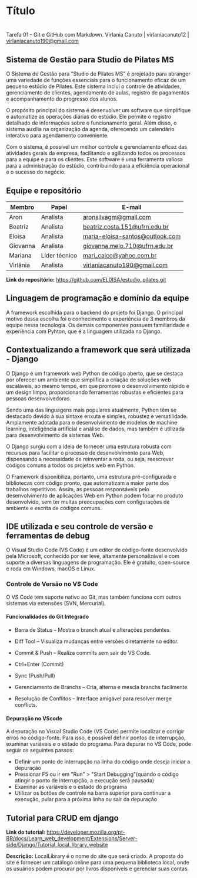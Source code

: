 # Título <h1>
Tarefa 01 - Git e GitHub com Markdown.
Virlania Canuto | virlaniacanuto12 | virlaniacanuto190@gmail.com
## Sistema de Gestão para Studio de Pilates MS
O Sistema de Gestão para “Studio de Pilates MS” é projetado para abranger uma
variedade de funções essenciais para o funcionamento eficaz de um pequeno estúdio de
Pilates. Este sistema inclui o controle de atividades, gerenciamento de clientes, agendamento de aulas, registro de pagamentos e acompanhamento do progresso dos alunos.

O propósito principal do sistema é desenvolver um software que simplifique e automatize
as operações diárias do estúdio. Ele permite o registro detalhado de informações sobre o
funcionamento geral. Além disso, o sistema auxilia na organização da agenda, oferecendo um calendário interativo para agendamento conveniente.

Com o sistema, é possível um melhor controle e gerenciamento eficaz das atividades
gerais da empresa, facilitando e agilizando todos os processos para a equipe e para os
clientes. Este software é uma ferramenta valiosa para a administração do estúdio,
contribuindo para a eficiência operacional e o sucesso do negócio.
## Equipe e repositório

Membro     |     Papel   |   E-mail   |
---------  | ----------- | ---------- |
Aron       | Analista           | aronsilvagm@gmail.com
Beatriz    | Analista           | beatriz.costa.151@ufrn.edu.br
Eloisa     | Analista           | maria-eloisa-santos@outlook.com
Giovanna   | Analista           | giovanna.melo.710@ufrn.edu.br
Mariana    | Líder técnico      | mari_caico@yahoo.com.br
Virlânia   | Analista           | virlaniacanuto190@gmail.com

**Link do repositório:** https://github.com/EL0ISA/estudio_pilates.git 

## Linguagem de programação e domínio da equipe 

A framework escolhida para o backend do projeto foi Django. O principal motivo dessa escolha foi o conhecimento e experiência de 3 membros da equipe nessa tecnologia. Os demais componentes possuem familiaridade e experiência com Pyhton, que é a linguagem utilizada no Django. 

## Contextualizando a framework que será utilizada - Django 

O Django é um framework web Python de código aberto, que se destaca por oferecer um ambiente que simplifica a criação de soluções web escaláveis, ao mesmo tempo, em que promove o desenvolvimento rápido e um design limpo, proporcionando ferramentas robustas e eficientes para pessoas desenvolvedoras.

Sendo uma das linguagens mais populares atualmente, Python têm se destacado devido à sua sintaxe enxuta e simples, robustez e versatilidade. Amplamente adotada para o desenvolvimento de modelos de machine learning, inteligência artificial e análise de dados, mas também é utilizada para desenvolvimento de sistemas Web.

O Django surgiu com a ideia de fornecer uma estrutura robusta com recursos para facilitar o processo de desenvolvimento para Web, dispensando a necessidade de reinventar a roda, ou seja, reescrever códigos comuns a todos os projetos web em Python.

O Framework disponibiliza, portanto, uma estrutura pré-configurada e bibliotecas com código pronto, que automatizam a maior parte dos trabalhos repetitivos. Assim, as pessoas responsáveis pelo desenvolvimento de aplicações Web em Python podem focar no produto desenvolvido, sem ter muitas preocupações com configurações de ambiente e escrita de códigos comuns.

## IDE utilizada e seu controle de versão e ferramentas de debug

O Visual Studio Code (VS Code) é um editor de código-fonte desenvolvido pela Microsoft, conhecido por ser leve, altamente personalizável e com suporte a diversas linguagens de programação. Ele é gratuito, open-source e roda em Windows, macOS e Linux.

### Controle de Versão no VS Code
O VS Code tem suporte nativo ao Git, mas também funciona com outros sistemas via extensões (SVN, Mercurial).

#### Funcionalidades do Git Integrado

- Barra de Status – Mostra o branch atual e alterações pendentes.

- Diff Tool – Visualiza mudanças entre versões diretamente no editor.

- Commit & Push – Realiza commits sem sair do VS Code.

- Ctrl+Enter (Commit)

- Sync (Push/Pull)

- Gerenciamento de Branchs – Cria, alterna e mescla branchs facilmente.

- Resolução de Conflitos – Interface amigável para resolver merge conflicts.

#### Depuração no VScode

A depuração no Visual Studio Code (VS Code) permite localizar e corrigir erros no código-fonte. Para isso, é possível definir pontos de interrupção, examinar variáveis e o estado do programa. 
Para depurar no VS Code, pode seguir os seguintes passos:

- Definir um ponto de interrupção na linha do código onde deseja iniciar a depuração
- Pressionar F5 ou ir em "Run" > "Start Debugging"(quando o código atingir o ponto de interrupção, a execução será pausada)
- Examinar as variáveis e o estado do programa
- Utilizar os botões de controle na barra superior para continuar a execução, pular para a próxima linha ou sair da depuração

## Tutorial para CRUD em django 

**Link do tutorial:** https://developer.mozilla.org/pt-BR/docs/Learn_web_development/Extensions/Server-side/Django/Tutorial_local_library_website 

**Descrição:** LocalLibrary é o nome do site que será criado. A proposta do site é fornecer um catálogo online para uma pequena biblioteca local, onde os usuários podem procurar por livros disponíveis e gerenciar suas contas.





